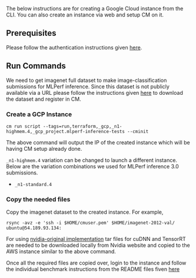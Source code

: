 The below instructions are for creating a Google Cloud instance from the CLI. You can also create an instance via web and setup CM on it.

## Prerequisites

Please follow the authentication instructions given [here](https://github.com/ctuning/mlcommons-ck/blob/master/cm-mlops/script/run-terraform/README-about.md).


## Run Commands

We need to get imagenet full dataset to make image-classification submissions for MLPerf inference. Since this dataset is not publicly available via a URL please follow the instructions given [here](https://github.com/mlcommons/ck/blob/master/cm-mlops/script/get-dataset-imagenet-val/README-extra.md) to download the dataset and register in CM.


### Create a GCP Instance


```
cm run script --tags=run,terraform,_gcp,_n1-highmem.4,_gcp_project.mlperf-inference-tests --cminit
```

The above command will output the IP of the created instance which will be having CM setup already done. 

`_n1-highmem.4` variation can be changed to launch a different instance. Below are the variation combinations we used for MLPerf inference 3.0 submissions.

* `_n1-standard.4`

### Copy the needed files

Copy the imagenet dataset to the created instance. For example,

```
rsync -avz -e 'ssh -i $HOME/cmuser.pem' $HOME/imagenet-2012-val/ ubuntu@54.189.93.134:
```
For using [nvidia-original implementation](https://github.com/mlcommons/ck/tree/main/cm-mlops/script/reproduce-mlperf-inference-nvidia) tar files for cuDNN and TensorRT are needed to be downloaded locally from Nvidia website and copied to the AWS instance similar to the above command.

Once all the required files are copied over, login to the instance and follow the individual benchmark instructions from the README files fiven [here](./)
